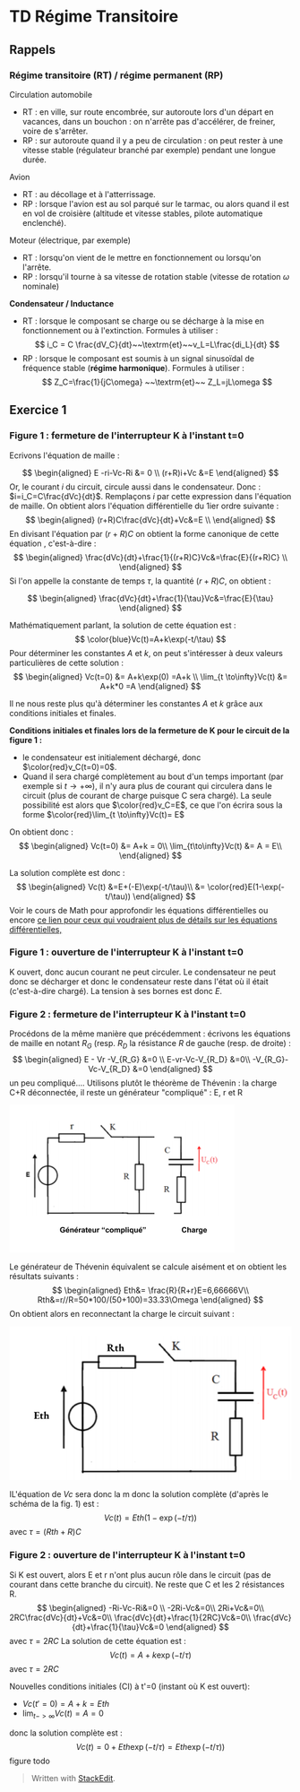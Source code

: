 # TD Régime Transitoire

## Rappels
### Régime transitoire (RT) / régime permanent (RP)
Circulation automobile
* RT : en ville, sur route encombrée, sur autoroute lors d'un départ en vacances, dans un bouchon : on n'arrête pas d'accélérer, de freiner, voire de s'arrêter.
* RP : sur autoroute quand il y a peu de circulation : on peut rester à une vitesse stable (régulateur branché par exemple) pendant une longue durée.

Avion 
* RT : au décollage et à l'atterrissage.
* RP : lorsque l'avion est au sol parqué sur le tarmac, ou alors quand il est en vol de croisière (altitude et vitesse stables, pilote automatique enclenché).

Moteur (électrique, par exemple)

* RT : lorsqu'on vient de le mettre en fonctionnement ou lorsqu'on l'arrête.
* RP : lorsqu'il tourne à sa vitesse de rotation stable (vitesse de rotation $\omega$ nominale)

**Condensateur / Inductance**
* RT : lorsque le composant se charge ou se décharge à la mise en fonctionnement ou à l'extinction. Formules à utiliser :
$$
i_C = C \frac{dV_C}{dt}~~\textrm{et}~~v_L=L\frac{di_L}{dt}
$$
* RP : lorsque le composant est soumis à un signal sinusoïdal de fréquence stable (**régime harmonique**). Formules à utiliser :
$$
Z_C=\frac{1}{jC\omega} ~~\textrm{et}~~ Z_L=jL\omega
$$
## Exercice  1

### Figure 1 : fermeture de l'interrupteur K à l'instant t=0
Ecrivons l'équation de maille :

$$
\begin{aligned}
E -ri-Vc-Ri &= 0 \\
(r+R)i+Vc &=E 
\end{aligned}
$$
Or, le courant $i$  du circuit, circule aussi dans le condensateur. Donc : $i=i_C=C\frac{dVc}{dt}$. Remplaçons $i$ par cette expression dans l'équation de maille. On obtient alors l'équation différentielle du 1ier ordre suivante : 
$$
\begin{aligned}
(r+R)C\frac{dVc}{dt}+Vc&=E \\
\end{aligned}
$$
En divisant l'équation par $(r+R)C$ on obtient la forme canonique de cette équation , c'est-à-dire : 
$$
\begin{aligned}
\frac{dVc}{dt}+\frac{1}{(r+R)C}Vc&=\frac{E}{(r+R)C} \\
\end{aligned}
$$
Si l'on appelle  la constante de temps $\tau$, la quantité $(r+R)C$, on obtient :

$$
\begin{aligned}
\frac{dVc}{dt}+\frac{1}{\tau}Vc&=\frac{E}{\tau} 
\end{aligned}
$$

Mathématiquement parlant, la solution de cette équation est : 
$$
\color{blue}Vc(t)=A+k\exp(-t/\tau)
$$
Pour déterminer les constantes $A$ et $k$, on peut s'intéresser à deux valeurs particulières de cette solution :
$$
\begin{aligned}
Vc(t=0) &= A+k\exp(0) =A+k \\ 
\lim_{t \to\infty}Vc(t) &= A+k*0 =A 
\end{aligned}
$$

Il ne nous reste plus qu'à déterminer les constantes $A$ et $k$ grâce aux conditions initiales et finales.

**Conditions initiales et finales lors de la fermeture de K pour le circuit de la figure 1 :**

* le condensateur est initialement déchargé, donc $\color{red}v_C(t=0)=0$. 
* Quand il sera chargé complètement au bout d'un temps important (par exemple si $t \to+\infty$), il n'y aura plus de courant qui circulera dans le circuit (plus de courant de charge puisque C sera chargé). La seule possibilité est alors que $\color{red}v_C=E$, ce que l'on écrira sous la forme $\color{red}\lim_{t \to\infty}Vc(t)= E$

On obtient donc :
$$
\begin{aligned}
Vc(t=0) &= A+k = 0\\
\lim_{t\to\infty}Vc(t) &= A = E\\
\end{aligned}
$$

La solution complète est donc :
$$
\begin{aligned}
Vc(t) &=E+(-E)\exp(-t/\tau)\\
&= \color{red}E(1-\exp(-t/\tau))
\end{aligned}
$$
Voir le cours de Math pour approfondir les équations différentielles ou encore [ce lien pour ceux qui voudraient plus de détails sur les équations différentielles,](http://www.tsi.lycee-louis-vincent.fr/wp-content/uploads/2013/12/equadiff.pdf) 

### Figure 1 : ouverture de l'interrupteur K à l'instant t=0
K ouvert, donc aucun courant ne peut circuler. Le condensateur ne peut donc se décharger et donc le condensateur reste dans l'état où il était (c'est-à-dire chargé). La tension à ses bornes est donc $E$.


### Figure 2 : fermeture de l'interrupteur K à l'instant t=0
Procédons de la même manière que précédemment : écrivons les équations de maille en notant $R_G$ (resp. $R_D$ la résistance $R$ de gauche (resp. de droite) :
$$
\begin{aligned}
E - Vr -V_{R_G}  &=0 \\
E-vr-Vc-V_{R_D} &=0\\
-V_{R_G}-Vc-V_{R_D} &=0 
\end{aligned}
$$
un peu compliqué....
Utilisons plutôt le théorème de Thévenin : la charge C+R déconnectée, il reste un générateur "compliqué" : E, r et R

![circuit décomposé pour calculer Thévenin](https://raw.githubusercontent.com/sl4iut3/Documents/master/M1104/fig2Thevenin.png)

Le générateur de Thévenin équivalent se calcule aisément et on obtient les résultats suivants :
$$
\begin{aligned}
Eth&= \frac{R}{R+r}E=6,66666V\\
Rth&=r//R=50*100/(50+100)=33.33\Omega
\end{aligned}
$$
On obtient alors en reconnectant la charge le circuit suivant :

![circuit](https://raw.githubusercontent.com/sl4iut3/Documents/master/M1104/tdrt-fig2-Thevenin-schema.svg)

IL'équation de $Vc$ sera donc la m
donc la solution complète (d'après le schéma de la fig. 1) est :
$$
Vc(t)=Eth(1-\exp(-t/\tau))
$$
avec $\tau=(Rth+R)C$
### Figure 2 : ouverture de l'interrupteur K à l'instant t=0

Si K est ouvert, alors E et r n'ont plus aucun rôle dans le circuit (pas de courant dans cette branche du circuit). Ne reste que C et les 2 résistances R.
$$
\begin{aligned}
-Ri-Vc-Ri&=0 \\
-2Ri-Vc&=0\\
2Ri+Vc&=0\\
2RC\frac{dVc}{dt}+Vc&=0\\
\frac{dVc}{dt}+\frac{1}{2RC}Vc&=0\\
\frac{dVc}{dt}+\frac{1}{\tau}Vc&=0
\end{aligned}
$$
avec $\tau=2RC$
La solution de cette équation est : 
$$
Vc(t)=A+k\exp(-t/\tau)
$$
avec $\tau=2RC$

Nouvelles conditions initiales (CI)  à t'=0 (instant où K est ouvert): 

* $Vc(t'=0) = A+k = Eth$ 
*  $\lim_{t->\infty}Vc(t)= A = 0$

donc la solution complète est :
$$
Vc(t)=0+Eth\exp(-t/\tau)=Eth\exp(-t/\tau))
$$
figure todo

> Written with [StackEdit](https://stackedit.io/).
<!--stackedit_data:
eyJoaXN0b3J5IjpbLTE2MDIwNzY4ODksMjA4NzA2MjM4NywtOD
EyMjUxOTc4LDE1ODc4MjQ4MzcsOTg1NTA4MTQzLDExMzcwOTIw
OTRdfQ==
-->